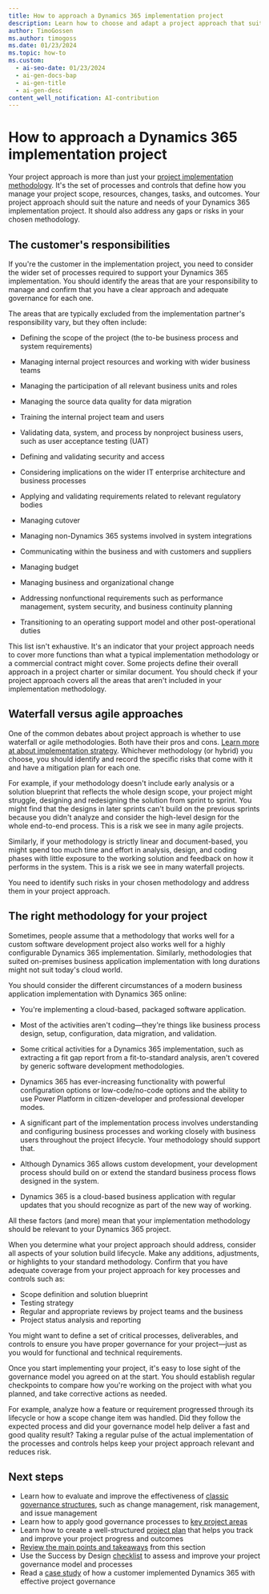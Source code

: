 ```yaml
---
title: How to approach a Dynamics 365 implementation project
description: Learn how to choose and adapt a project approach that suits your Dynamics 365 implementation project and addresses the key processes and controls you need.
author: TimoGossen
ms.author: timogoss
ms.date: 01/23/2024
ms.topic: how-to
ms.custom:
  - ai-seo-date: 01/23/2024
  - ai-gen-docs-bap
  - ai-gen-title
  - ai-gen-desc
content_well_notification: AI-contribution
---
```


# How to approach a Dynamics 365 implementation project

Your project approach is more than just your [project implementation methodology](implementation-strategy-choose-methodology.md). It's the set of processes and controls that define how you manage your project scope, resources, changes, tasks, and outcomes. Your project approach should suit the nature and needs of your Dynamics 365 implementation project. It should also address any gaps or risks in your chosen methodology.

## The customer's responsibilities

If you're the customer in the implementation project, you need to consider the wider set of processes required to support your Dynamics 365 implementation. You should identify the areas that are your responsibility to manage and confirm that you have a clear approach and adequate governance for each one.

The areas that are typically excluded from the implementation partner's responsibility vary, but they often include:

- Defining the scope of the project (the to-be business process and system requirements)

- Managing internal project resources and working with wider business teams

- Managing the participation of all relevant business units and roles

- Managing the source data quality for data migration

- Training the internal project team and users

- Validating data, system, and process by nonproject business users, such as user acceptance testing (UAT)

- Defining and validating security and access

- Considering implications on the wider IT enterprise architecture and business processes

- Applying and validating requirements related to relevant regulatory bodies

- Managing cutover

- Managing non-Dynamics 365 systems involved in system integrations

- Communicating within the business and with customers and suppliers

- Managing budget

- Managing business and organizational change

- Addressing nonfunctional requirements such as performance management, system security, and business continuity planning

- Transitioning to an operating support model and other post-operational duties

This list isn't exhaustive. It's an indicator that your project approach needs to cover more functions than what a typical implementation methodology or a commercial contract might cover. Some projects define their overall approach in a project charter or similar document. You should check if your project approach covers all the areas that aren't included in your implementation methodology.

## Waterfall versus agile approaches

One of the common debates about project approach is whether to use waterfall or agile methodologies. Both have their pros and cons. [Learn more at about implementation strategy](implementation-strategy.md). Whichever methodology (or hybrid) you choose, you should identify and record the specific risks that come with it and have a mitigation plan for each one.

For example, if your methodology doesn't include early analysis or a solution blueprint that reflects the whole design scope, your project might struggle, designing and redesigning the solution from sprint to sprint. You might find that the designs in later sprints can't build on the previous sprints because you didn't analyze and consider the high-level design for the whole end-to-end process. This is a risk we see in many agile projects.

Similarly, if your methodology is strictly linear and document-based, you might spend too much time and effort in analysis, design, and coding phases with little exposure to the working solution and feedback on how it performs in the system. This is a risk we see in many waterfall projects.

You need to identify such risks in your chosen methodology and address them in your project approach.

## The right methodology for your project

Sometimes, people assume that a methodology that works well for a custom software development project also works well for a highly configurable Dynamics 365 implementation. Similarly, methodologies that suited on-premises business application implementation with long durations might not suit today's cloud world.

You should consider the different circumstances of a modern business application implementation with Dynamics 365 online:

- You're implementing a cloud-based, packaged software application.

- Most of the activities aren't coding&mdash;they're things like business process design, setup, configuration, data migration, and validation.

- Some critical activities for a Dynamics 365 implementation, such as extracting a fit gap report from a fit-to-standard analysis, aren't covered by generic software development methodologies.

- Dynamics 365 has ever-increasing functionality with powerful configuration options or low-code/no-code options and the ability to use Power Platform in citizen-developer and professional developer modes.

- A significant part of the implementation process involves understanding and configuring business processes and working closely with business users throughout the project lifecycle. Your methodology should support that.

- Although Dynamics 365 allows custom development, your development process should build on or extend the standard business process flows designed in the system.

- Dynamics 365 is a cloud-based business application with regular updates that you should recognize as part of the new way of working.

All these factors (and more) mean that your implementation methodology should be relevant to your Dynamics 365 project.

When you determine what your project approach should address, consider all aspects of your solution build lifecycle. Make any additions, adjustments, or highlights to your standard methodology. Confirm that you have adequate coverage from your project approach for key processes and controls such as:

- Scope definition and solution blueprint
- Testing strategy
- Regular and appropriate reviews by project teams and the business
- Project status analysis and reporting

You might want to define a set of critical processes, deliverables, and controls to ensure you have proper governance for your project&mdash;just as you would for functional and technical requirements.

Once you start implementing your project, it's easy to lose sight of the governance model you agreed on at the start. You should establish regular checkpoints to compare how you're working on the project with what you planned, and take corrective actions as needed.

For example, analyze how a feature or requirement progressed through its lifecycle or how a scope change item was handled. Did they follow the expected process and did your governance model help deliver a fast and good quality result? Taking a regular pulse of the actual implementation of the processes and controls helps keep your project approach relevant and reduces risk.

## Next steps

- Learn how to evaluate and improve the effectiveness of [classic governance structures](project-governance-classic-structures.md), such as change management, risk management, and issue management
- Learn how to apply good governance processes to [key project areas](project-governance-key-project-areas.md)
- Learn how to create a well-structured [project plan](project-governance-project-plan.md) that helps you track and improve your project progress and outcomes
- [Review the main points and takeaways](project-governance-conclusion.md) from this section
- Use the Success by Design [checklist](project-governance-checklist.md) to assess and improve your project governance model and processes
- Read a [case study](project-governance-case-study.md) of how a customer implemented Dynamics 365 with effective project governance
